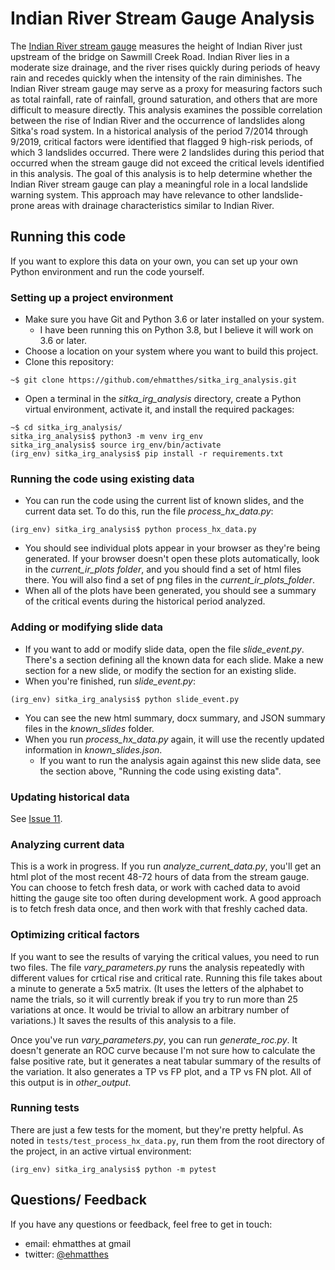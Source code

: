 Indian River Stream Gauge Analysis
===

The [Indian River stream gauge](https://water.weather.gov/ahps2/hydrograph.php?wfo=pajk&gage=irva2) measures the height of Indian River just upstream of the bridge on Sawmill Creek Road. Indian River lies in a moderate size drainage, and the river rises quickly during periods of heavy rain and recedes quickly when the intensity of the rain diminishes. The Indian River stream gauge may serve as a proxy for measuring factors such as total rainfall, rate of rainfall, ground saturation, and others that are more difficult to measure directly. This analysis examines the possible correlation between the rise of Indian River and the occurrence of landslides along Sitka's road system. In a historical analysis of the period 7/2014 through 9/2019, critical factors were identified that flagged 9 high-risk periods, of which 3 landslides occurred. There were 2 landslides during this period that occurred when the stream gauge did not exceed the critical levels identified in this analysis. The goal of this analysis is to help determine whether the Indian River stream gauge can play a meaningful role in a local landslide warning system. This approach may have relevance to other landslide-prone areas with drainage characteristics similar to Indian River.

Running this code
---

If you want to explore this data on your own, you can set up your own Python environment and run the code yourself.

### Setting up a project environment

- Make sure you have Git and Python 3.6 or later installed on your system.
  - I have been running this on Python 3.8, but I believe it will work on 3.6 or later.
- Choose a location on your system where you want to build this project.
- Clone this repository:

```
~$ git clone https://github.com/ehmatthes/sitka_irg_analysis.git
```

- Open a terminal in the *sitka_irg_analysis* directory, create a Python virtual environment, activate it, and install the required packages:

```
~$ cd sitka_irg_analysis/
sitka_irg_analysis$ python3 -m venv irg_env
sitka_irg_analysis$ source irg_env/bin/activate
(irg_env) sitka_irg_analysis$ pip install -r requirements.txt 
```

### Running the code using existing data

- You can run the code using the current list of known slides, and the current data set. To do this, run the file *process_hx_data.py*:

```
(irg_env) sitka_irg_analysis$ python process_hx_data.py
```

- You should see individual plots appear in your browser as they're being generated. If your browser doesn't open these plots automatically, look in the *current_ir_plots folder*, and you should find a set of html files there. You will also find a set of png files in the *current_ir_plots_folder*.
- When all of the plots have been generated, you should see a summary of the critical events during the historical period analyzed.

### Adding or modifying slide data

- If you want to add or modify slide data, open the file *slide_event.py*. There's a section defining all the known data for each slide. Make a new section for a new slide, or modify the section for an existing slide.
- When you're finished, run *slide_event.py*:

```
(irg_env) sitka_irg_analysis$ python slide_event.py 
```

- You can see the new html summary, docx summary, and JSON summary files in the *known_slides* folder.
- When you run *process_hx_data.py* again, it will use the recently updated information in *known_slides.json*.
  - If you want to run the analysis again against this new slide data, see the section above, "Running the code using existing data".

### Updating historical data

See [Issue 11](https://github.com/ehmatthes/sitka_irg_analysis/issues/11).

### Analyzing current data

This is a work in progress. If you run *analyze_current_data.py*, you'll get an html plot of the most recent 48-72 hours of data from the stream gauge. You can choose to fetch fresh data, or work with cached data to avoid hitting the gauge site too often during development work. A good approach is to fetch fresh data once, and then work with that freshly cached data.

### Optimizing critical factors

If you want to see the results of varying the critical values, you need to run two files. The file *vary_parameters.py* runs the analysis repeatedly with different values for crtical rise and critical rate. Running this file takes about a minute to generate a 5x5 matrix. (It uses the letters of the alphabet to name the trials, so it will currently break if you try to run more than 25 variations at once. It would be trivial to allow an arbitrary number of variations.) It saves the results of this analysis to a file.

Once you've run *vary_parameters.py*, you can run *generate_roc.py*. It doesn't generate an ROC curve because I'm not sure how to calculate the false positive rate, but it generates a neat tabular summary of the results of the variation. It also generates a TP vs FP plot, and a TP vs FN plot. All of this output is in *other_output*.

### Running tests

There are just a few tests for the moment, but they're pretty helpful. As noted in `tests/test_process_hx_data.py`, run them from the root directory of the project, in an active virtual environment:

```
(irg_env) sitka_irg_analysis$ python -m pytest
```

Questions/ Feedback
---

If you have any questions or feedback, feel free to get in touch:

- email: ehmatthes at gmail
- twitter: [@ehmatthes](https://twitter.com/ehmatthes)